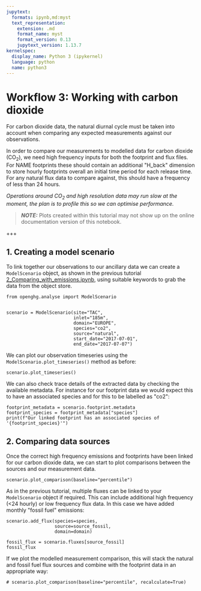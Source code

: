 ```yaml
---
jupytext:
  formats: ipynb,md:myst
  text_representation:
    extension: .md
    format_name: myst
    format_version: 0.13
    jupytext_version: 1.13.7
kernelspec:
  display_name: Python 3 (ipykernel)
  language: python
  name: python3
---
```


# Workflow 3: Working with carbon dioxide

For carbon dioxide data, the natural diurnal cycle must be taken into account when comparing any expected measurements against our observations.

In order to compare our measurements to modelled data for carbon dioxide ($\mathrm{CO_2}$), we need high frequency inputs for both the footprint and flux files. For NAME footprints these should contain an additional "H_back" dimension to store hourly footprints overall an initial time period for each release time. For any natural flux data to compare against, this should have a frequency of less than 24 hours.

*Operations around $CO_2$ and high resolution data may run slow at the moment, the plan is to profile this so we can optimise performance.*

> **_NOTE:_**  Plots created within this tutorial may not show up on the online documentation version of this notebook.

+++

## 1. Creating a model scenario

To link together our observations to our ancillary data we can create a `ModelScenario` object, as shown in the previous tutorial [2_Comparing_with_emissions.ipynb](2_Comparing_with_emissions.ipynb), using suitable keywords to grab the data from the object store.

```{code-cell} ipython3
from openghg.analyse import ModelScenario


scenario = ModelScenario(site="TAC",
                         inlet="185m",
                         domain="EUROPE",
                         species="co2",
                         source="natural",
                         start_date="2017-07-01",
                         end_date="2017-07-07")
```

We can plot our observation timeseries using the `ModelScenario.plot_timeseries()` method as before:

```{code-cell} ipython3
scenario.plot_timeseries()
```

We can also check trace details of the extracted data by checking the available metadata. For instance for our footprint data we would expect this to have an associated species and for this to be labelled as "co2":

```{code-cell} ipython3
footprint_metadata = scenario.footprint.metadata
footprint_species = footprint_metadata["species"]
print(f"Our linked footprint has an associated species of '{footprint_species}'")
```

## 2. Comparing data sources

Once the correct high frequency emissions and footprints have been linked for our carbon dioxide data, we can start to plot comparisons between the sources and our measurement data.

```{code-cell} ipython3
scenario.plot_comparison(baseline="percentile")
```

As in the previous tutorial, multiple fluxes can be linked to your `ModelScenario` object if required. This can include additional high frequency (<24 hourly) or low frequency flux data. In this case we have added monthly "fossil fuel" emissions:

```{code-cell} ipython3
scenario.add_flux(species=species,
                  source=source_fossil,
                  domain=domain)
```

```{code-cell} ipython3
fossil_flux = scenario.fluxes[source_fossil]
fossil_flux
```

If we plot the modelled measurement comparison, this will stack the natural and fossil fuel flux sources and combine with the footprint data in an appropriate way:

```{code-cell} ipython3
# scenario.plot_comparison(baseline="percentile", recalculate=True)
```
